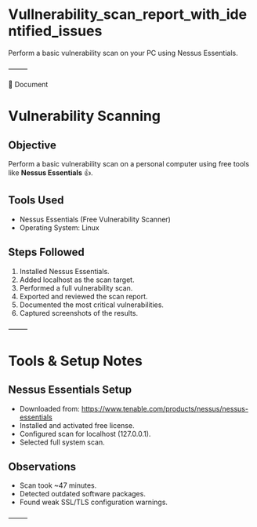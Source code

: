 # Vullnerability_scan_report_with_identified_issues

Perform a basic vulnerability scan on your PC using Nessus Essentials.

⸻

📄 Document 


# Vulnerability Scanning 

## Objective
Perform a basic vulnerability scan on a personal computer using free tools like **Nessus Essentials** 👍.

## Tools Used
- Nessus Essentials (Free Vulnerability Scanner)
- Operating System: Linux

## Steps Followed
1. Installed Nessus Essentials.
2. Added localhost as the scan target.
3. Performed a full vulnerability scan.
4. Exported and reviewed the scan report.
5. Documented the most critical vulnerabilities.
6. Captured screenshots of the results.

⸻

# Tools & Setup Notes

## Nessus Essentials Setup
- Downloaded from: https://www.tenable.com/products/nessus/nessus-essentials
- Installed and activated free license.
- Configured scan for localhost (127.0.0.1).
- Selected full system scan.

## Observations
- Scan took ~47 minutes.
- Detected outdated software packages.
- Found weak SSL/TLS configuration warnings.

⸻
